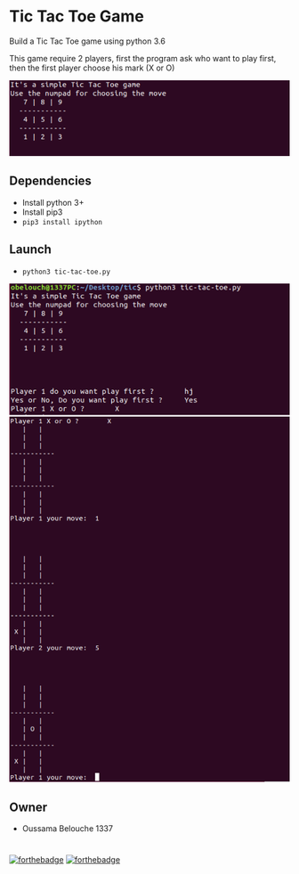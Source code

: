 # Tic Tac Toe Game

Build a Tic Tac Toe game using python 3.6

This game require 2 players, first the program ask who want to play first, then the first player choose his mark (X or O)

![Rules](/ressources/rules.png)

## Dependencies

- Install python 3+
- Install pip3
- `pip3 install ipython`

## Launch

- `python3 tic-tac-toe.py`

![gameplay1](/ressources/gameplay1.png)
![gameplay2](/ressources/gameplay2.png)

## Owner
- Oussama Belouche 1337

#
[![forthebadge](https://forthebadge.com/images/badges/made-with-python.svg)](https://forthebadge.com)
[![forthebadge](https://forthebadge.com/images/badges/built-with-love.svg)](https://forthebadge.com)

